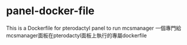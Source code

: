 # panel-docker-file
This is a Dockerfile for pterodactyl panel to run mcsmanager
一個專門給mcsmanager面板在pterodactyl面板上執行的專屬dockerfile
